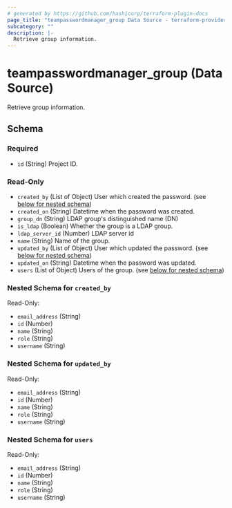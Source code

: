```yaml
---
# generated by https://github.com/hashicorp/terraform-plugin-docs
page_title: "teampasswordmanager_group Data Source - terraform-provider-teampasswordmanager"
subcategory: ""
description: |-
  Retrieve group information.
---
```


# teampasswordmanager_group (Data Source)

Retrieve group information.



<!-- schema generated by tfplugindocs -->
## Schema

### Required

- `id` (String) Project ID.

### Read-Only

- `created_by` (List of Object) User which created the password. (see [below for nested schema](#nestedatt--created_by))
- `created_on` (String) Datetime when the password was created.
- `group_dn` (String) LDAP group's distinguished name (DN)
- `is_ldap` (Boolean) Whether the group is a LDAP group.
- `ldap_server_id` (Number) LDAP server id
- `name` (String) Name of the group.
- `updated_by` (List of Object) User which updated the password. (see [below for nested schema](#nestedatt--updated_by))
- `updated_on` (String) Datetime when the password was updated.
- `users` (List of Object) Users of the group. (see [below for nested schema](#nestedatt--users))

<a id="nestedatt--created_by"></a>
### Nested Schema for `created_by`

Read-Only:

- `email_address` (String)
- `id` (Number)
- `name` (String)
- `role` (String)
- `username` (String)


<a id="nestedatt--updated_by"></a>
### Nested Schema for `updated_by`

Read-Only:

- `email_address` (String)
- `id` (Number)
- `name` (String)
- `role` (String)
- `username` (String)


<a id="nestedatt--users"></a>
### Nested Schema for `users`

Read-Only:

- `email_address` (String)
- `id` (Number)
- `name` (String)
- `role` (String)
- `username` (String)


